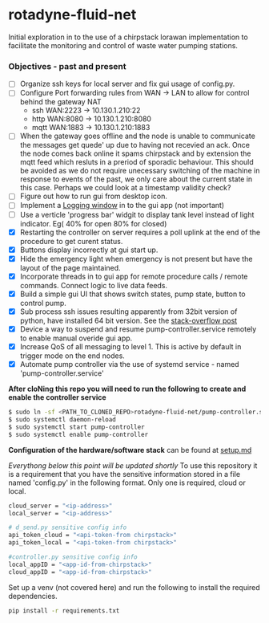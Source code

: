# rotadyne-fluid-net
Initial exploration in to the use of a chirpstack lorawan implementation to facilitate the monitoring and control of waste water pumping stations.

### Objectives - past and present

- [ ] Organize ssh keys for local server and fix gui usage of config.py.
- [ ] Configure Port forwarding rules from WAN -> LAN to allow for control behind the gateway NAT
  - ssh WAN:2223 -> 10.130.1.210:22
  - http WAN:8080 -> 10.130.1.210:8080
  - mqtt WAN:1883 -> 10.130.1.210:1883
- [ ] When the gateway goes offline and the node is unable to communicate the messages get quede' up due to having not recevied an ack. Once the node comes back online it spams chirpstack and by extension the mqtt feed which resluts in a preriod of sporadic behaviour. This should be avoided as we do not require unecessary switching of the machine in response to events of the past, we only care about the current state in this case. Perhaps we could look at a timestamp validity check?
- [ ] Figure out how to run gui from desktop icon.
- [ ] Implement a [Logging window](https://tkdocs.com/tutorial/text.html#modifying) in to the gui app (not important)
- [ ] Use a  verticle 'progress bar' widgit to display tank level instead of light indicator. Eg( 40% for open 80% for closed)
- [x] Restarting the controller on server requires a poll uplink at the end of the procedure to get curent status.
- [x] Buttons display incorrectly at gui start up.
- [x] Hide the emergency light when emergency is not present but have the layout of the page maintained.
- [x] Incorporate threads in to gui app for remote procedure calls / remote commands. Connect logic to live data feeds.
- [x] Build a simple gui UI that shows switch states, pump state, button to control pump. 
- [x] Sub process ssh issues resulting apparently from 32bit version of python, have installed 64 bit version. See the [stack-overflow post](https://stackoverflow.com/questions/65928671/python-subprocess-cant-call-ssh)
- [x] Device a way to suspend and resume pump-controller.service remotely to enable manual overide gui app. 
- [x] Increase QoS of all messaging to level 1. This is active by default in trigger mode on the end nodes. 
- [x] Automate pump controller via the use of systemd service - named 'pump-controller.service'

__After cloNing this repo you will need to run the following to create and enable the controller service__
```sh
$ sudo ln -sf <PATH_TO_CLONED_REPO>rotadyne-fluid-net/pump-controller.service /etc/systemd/system/pump-controller.service
$ sudo systemctl daemon-reload
$ sudo systemctl start pump-controller
$ sudo systemctl enable pump-controller
```

__Configuration of the hardware/software stack__ can be found at [setup.md](setup.md)

_Everythong below this point will be updated shortly_
To use this repository it is a requirement that you have the sensitive information stored in a file named 'config.py' in the following format.
Only one is required, cloud or local.
```sh
cloud_server = "<ip-address>"
local_server = "<ip-address>"

# d_send.py sensitive config info
api_token_cloud = "<api-token-from chirpstack>"
api_token_local = "<api-token-from chirpstack>"

#controller.py sensitive config info
local_appID = "<app-id-from-chirpstack>"
cloud_appID = "<app-id-from-chirpstack>"
```

Set up a venv (not covered here) and run the following to install the required dependencies.
```sh
pip install -r requirements.txt
```
